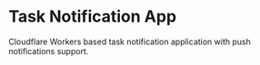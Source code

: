 # Task Notification App

Cloudflare Workers based task notification application with push notifications support.